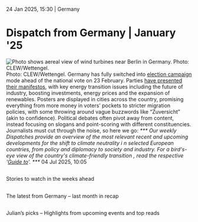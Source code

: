 24 Jan 2025, 15:30
| 
Germany
# Dispatch from Germany | January '25
![Photo shows aereal view of wind turbines near Berlin in Germany. Photo: CLEW/Wettengel.](https://www.cleanenergywire.org/sites/default/files/styles/gallery_image/public/clew-wettengel-wind-winpower-windpark-turbines-brandenburg-aerial_5.jpg?itok=InDGiTev)
Photo: CLEW/Wettengel.
Germany has fully switched into [election campaign](https://www.cleanenergywire.org/dossiers/germanys-snap-elections-reaching-2030-climate-and-energy-targets-will-depend-next-government) mode ahead of the national vote on 23 February. Parties [have presented their manifestos](https://www.cleanenergywire.org/news/german-parties-energy-and-climate-policy-positions-2025-general-election), with key energy transition issues including the future of industry, boosting investments, energy prices and the expansion of renewables. Posters are displayed in cities across the country, promising everything from more money in voters’ pockets to stricter migration policies, with some throwing around vague buzzwords like “Zuversicht” (akin to confidence). Political debates often pivot away from content, instead focusing on slogans and point-scoring with different constituencies. Journalists must cut through the noise, so here we go:
_*** Our weekly Dispatches provide an overview of the most relevant recent and upcoming developments for the shift to _climate neutrality i _n selected European countries, from _policy and diplomacy to society and industry.___ For a _bird's-eye view of the country's climate-friendly transition_ , read the respective '[Guide to](https://www.cleanenergywire.org/guides)'. ***_
04 Jul 2025, 10:05
## 
Stories to watch in the weeks ahead


## 
The latest from Germany – last month in recap


## 
Julian’s picks – Highlights from upcoming events and top reads


